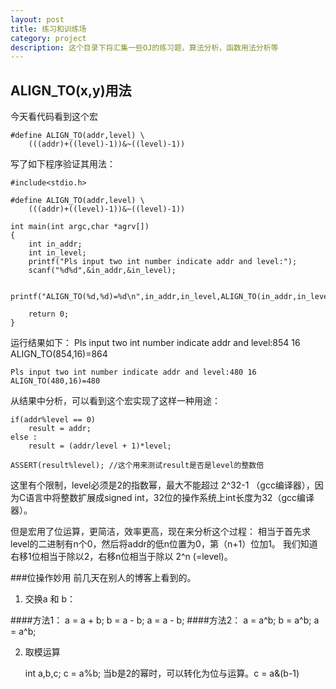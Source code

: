 ```yaml
---
layout: post
title: 练习和训练场
category: project
description: 这个目录下将汇集一些OJ的练习题，算法分析，函数用法分析等
---
```



## ALIGN_TO(x,y)用法
今天看代码看到这个宏

	#define ALIGN_TO(addr,level) \
		(((addr)+((level)-1))&~((level)-1))

写了如下程序验证其用法：

	#include<stdio.h>

	#define ALIGN_TO(addr,level) \
		(((addr)+((level)-1))&~((level)-1))

	int main(int argc,char *agrv[])
	{
		int in_addr;
		int in_level;
		printf("Pls input two int number indicate addr and level:");
		scanf("%d%d",&in_addr,&in_level);

		printf("ALIGN_TO(%d,%d)=%d\n",in_addr,in_level,ALIGN_TO(in_addr,in_level));

		return 0;
	}

运行结果如下：
	Pls input two int number indicate addr and level:854 16
	ALIGN_TO(854,16)=864

	Pls input two int number indicate addr and level:480 16
	ALIGN_TO(480,16)=480

从结果中分析，可以看到这个宏实现了这样一种用途： 

	if(addr%level == 0)
		result = addr;
	else :
		result = (addr/level + 1)*level;

	ASSERT(result%level); //这个用来测试result是否是level的整数倍

这里有个限制，level必须是2的指数幂，最大不能超过 2\^32-1 （gcc编译器），因为C语言中将整数扩展成signed int，32位的操作系统上int长度为32（gcc编译器）。

但是宏用了位运算，更简洁，效率更高，现在来分析这个过程：
相当于首先求level的二进制有n个0，然后将addr的低n位置为0，第（n+1）位加1。
我们知道右移1位相当于除以2，右移n位相当于除以 2\^n (=level)。

###位操作妙用
前几天在别人的博客上看到的。

1. 交换a 和 b：

####方法1：
	a = a + b;
	b = a - b;
	a = a - b;
####方法2：
	a = a^b;
	b = a^b;
	a = a^b;

2. 取模运算

	int a,b,c;
	c = a%b;
	当b是2的幂时，可以转化为位与运算。c = a&(b-1)

	
